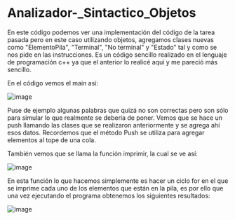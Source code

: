 # Analizador-_Sintactico_Objetos
En este código podemos ver una implementación del código de la tarea pasada pero en este caso utilizando objetos, agregamos clases nuevas como "ElementoPila", "Terminal", "No terminal" y "Estado" tal y como se nos pide en las instrucciones. Es un código sencillo realizado en el lenguaje de programación c++ ya que el anterior lo realicé aquí y me pareció más sencillo.

En el código vemos el main así:

![image](https://user-images.githubusercontent.com/84193277/234696862-721dfb61-3ea4-45ba-b575-93d394b4872b.png)

Puse de ejemplo algunas palabras que quizá no son correctas pero son sólo para simular lo que realmente se debería de poner. 
Vemos que se hace un push llamando las clases que se realizaron anteriormente y se agrega ahí esos datos. Recordemos que el método Push se utiliza para agregar elementos al tope de una cola. 

También vemos que se llama la función imprimir, la cual se ve así:

![image](https://user-images.githubusercontent.com/84193277/234697787-eb2e0e23-0d06-49b8-a573-7f79013d7946.png)


En esta función lo que hacemos simplemente es hacer un ciclo for en el que se imprime cada uno de los elementos que están en la pila, es por ello que una vez ejecutando el programa obtenemos los siguientes resultados:

![image](https://user-images.githubusercontent.com/84193277/234698207-0c5dd2c1-c587-446c-8903-bb4aecddbfd7.png)
